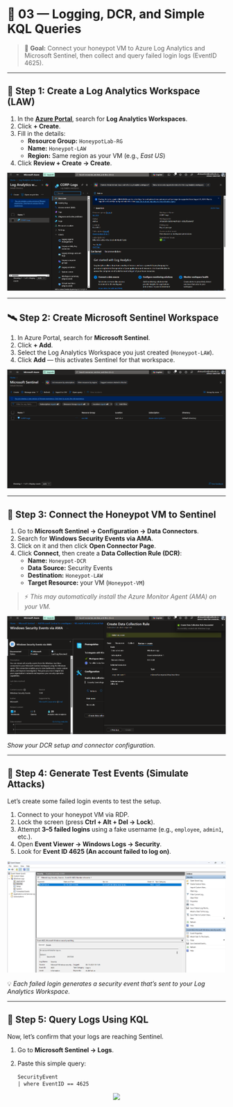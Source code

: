 # 🧾 03 — Logging, DCR, and Simple KQL Queries

> 🎯 **Goal:** Connect your honeypot VM to Azure Log Analytics and Microsoft Sentinel, then collect and query failed login logs (EventID 4625).

---

## 🧩 Step 1: Create a Log Analytics Workspace (LAW)

1. In the [**Azure Portal**](https://portal.azure.com), search for **Log Analytics Workspaces**.
2. Click **+ Create**.
3. Fill in the details:
   - **Resource Group:** `HoneypotLab-RG`
   - **Name:** `Honeypot-LAW`
   - **Region:** Same region as your VM (e.g., *East US*)
4. Click **Review + Create → Create**.

<p align="center">
  <img src="https://github.com/xAHIINX00/honeypot-cloud-lab-azure/blob/11e1860b70375b86bbadb26082cc5c12806cfb4e/log%20analysis%20workspace.png"/>
</p>


---

## 🛰️ Step 2: Create Microsoft Sentinel Workspace

1. In Azure Portal, search for **Microsoft Sentinel**.
2. Click **+ Add**.
3. Select the Log Analytics Workspace you just created (`Honeypot-LAW`).
4. Click **Add** — this activates Sentinel for that workspace.

<p align="center">
  <img src="https://github.com/xAHIINX00/honeypot-cloud-lab-azure/blob/c38fa57ece270b85e62858aef431a11af6187c87/Sentinal.png"/>
</p>


---

## 🔗 Step 3: Connect the Honeypot VM to Sentinel

1. Go to **Microsoft Sentinel → Configuration → Data Connectors**.
2. Search for **Windows Security Events via AMA**.
3. Click on it and then click **Open Connector Page**.
4. Click **Connect**, then create a **Data Collection Rule (DCR)**:
   - **Name:** `Honeypot-DCR`
   - **Data Source:** Security Events
   - **Destination:** `Honeypot-LAW`
   - **Target Resource:** your VM (`Honeypot-VM`)

> ⚡ *This may automatically install the Azure Monitor Agent (AMA) on your VM.*

<p align="center">
  <img src="https://github.com/xAHIINX00/honeypot-cloud-lab-azure/blob/3610257b4f68f29d41a1914abab7a2977d466049/DCR.png"/>
</p>

_Show your DCR setup and connector configuration._

---

## 🧠 Step 4: Generate Test Events (Simulate Attacks)

Let’s create some failed login events to test the setup.

1. Connect to your honeypot VM via RDP.
2. Lock the screen (press **Ctrl + Alt + Del → Lock**).
3. Attempt **3–5 failed logins** using a fake username (e.g., `employee`, `admin1`, etc.).
4. Open **Event Viewer → Windows Logs → Security**.
5. Look for **Event ID 4625 (An account failed to log on)**.

<p align="center">
  <img src="https://github.com/xAHIINX00/honeypot-cloud-lab-azure/blob/2931905064d8777c235f7ece96aeecce6b5ff97c/Event-Viewer.png"/>
</p>

 

💡 *Each failed login generates a security event that’s sent to your Log Analytics Workspace.*

---

## 🧮 Step 5: Query Logs Using KQL

Now, let’s confirm that your logs are reaching Sentinel.

1. Go to **Microsoft Sentinel → Logs**.
2. Paste this simple query:

   ```kql
   SecurityEvent
   | where EventID == 4625

<p align="center">
  <img src="https://github.com/xAHIINX00/honeypot-cloud-lab-azure/blob/f1f413c45ad2e5037ada38f586de0086ecebba0a/Logs.png"/>
</p>
